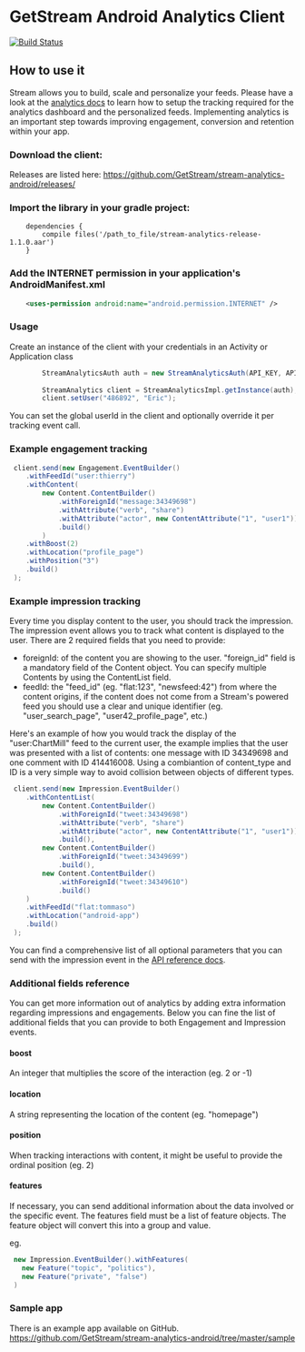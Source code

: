 # GetStream Android Analytics Client

[![Build Status](https://travis-ci.org/GetStream/stream-analytics-android.svg?branch=master)](https://travis-ci.org/GetStream/stream-analytics-android)

## How to use it

Stream allows you to build, scale and personalize your feeds.
Please have a look at the [analytics docs](http://getstream.io/docs_analytics/)
to learn how to setup the tracking required for
the analytics dashboard and the personalized feeds. Implementing
analytics is an important step towards improving engagement,
conversion and retention within your app.

### Download the client:

Releases are listed here: https://github.com/GetStream/stream-analytics-android/releases/

### Import the library in your gradle project:

```
    dependencies {
        compile files('/path_to_file/stream-analytics-release-1.1.0.aar')
    }
```

### Add the INTERNET permission in your application's AndroidManifest.xml

```xml
    <uses-permission android:name="android.permission.INTERNET" />
```

### Usage

Create an instance of the client with your credentials in an Activity or Application class

```java
        StreamAnalyticsAuth auth = new StreamAnalyticsAuth(API_KEY, API_TOKEN);
        
        StreamAnalytics client = StreamAnalyticsImpl.getInstance(auth);
        client.setUser("486892", "Eric");
```

You can set the global userId in the client and optionally override it per tracking event call.

### Example engagement tracking

```java
 client.send(new Engagement.EventBuilder()
    .withFeedId("user:thierry")
    .withContent(
        new Content.ContentBuilder()
            .withForeignId("message:34349698")
            .withAttribute("verb", "share")
            .withAttribute("actor", new ContentAttribute("1", "user1"))
            .build()
        )
    .withBoost(2)
    .withLocation("profile_page")
    .withPosition("3")
    .build()
 );
```

### Example impression tracking

Every time you display content to the user, you should track the impression. The impression event allows you to track what content is displayed to the user. There are 2 required fields that you need to provide:

* foreignId: of the content you are showing to the user. "foreign_id" field is a mandatory field of the Content object. You can specify multiple Contents by using the ContentList field.
* feedId: the "feed_id" (eg. "flat:123", "newsfeed:42") from where the content origins, if the content does not come from a Stream's powered feed you should use a clear and unique identifier (eg. "user_search_page", "user42_profile_page", etc.)

Here's an example of how you would track the display of the "user:ChartMill" feed to the current user, the example implies that the user was presented with a list of contents: one message with ID 34349698 and one comment with ID 414416008. Using a combiantion of content_type and ID is a very simple way to avoid collision between objects of different types.

```java
 client.send(new Impression.EventBuilder()
    .withContentList(
        new Content.ContentBuilder()
            .withForeignId("tweet:34349698")
            .withAttribute("verb", "share")
            .withAttribute("actor", new ContentAttribute("1", "user1"))
            .build(),
        new Content.ContentBuilder()
            .withForeignId("tweet:34349699")
            .build(),
        new Content.ContentBuilder()
            .withForeignId("tweet:34349610")
            .build()
    )
    .withFeedId("flat:tommaso")
    .withLocation("android-app")
    .build()
 );
```

You can find a comprehensive list of all optional parameters that you can send with the impression event in the [API reference docs](http://getstream.io/docs_analytics/).

### Additional fields reference
    
You can get more information out of analytics by adding extra information regarding impressions and engagements. Below you can fine the list of additional fields that you can provide to both Engagement and Impression events.

#### boost

An integer that multiplies the score of the interaction (eg. 2 or -1)

#### location

A string representing the location of the content (eg. "homepage")

#### position

When tracking interactions with content, it might be useful to provide the ordinal position (eg. 2)

#### features

If necessary, you can send additional information about the data involved or the specific event. The features field must be a list of feature objects. The feature object will convert this into a group and value.

eg.

```java
 new Impression.EventBuilder().withFeatures(
   new Feature("topic", "politics"),
   new Feature("private", "false")
 )
```

### Sample app

There is an example app available on GitHub.
https://github.com/GetStream/stream-analytics-android/tree/master/sample
